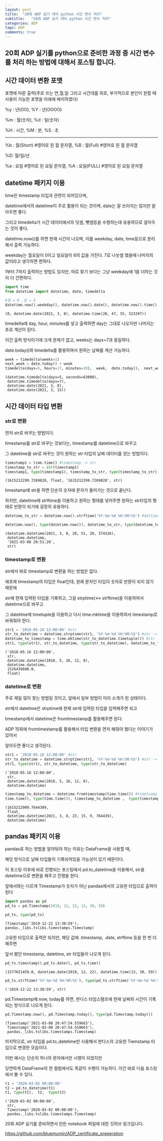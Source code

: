 ```yaml
---
layout: post
title:  "20회 ADP 실기 대비 python 시간 변수 처리"
subtitle:   "20회 ADP 실기 대비 python 시간 변수 처리"
categories: ADP
tags: ADP
comments: true
---
```


## 20회 ADP 실기를 python으로 준비한 과정 중 시간 변수를 처리 하는 방법에 대해서 포스팅 합니다.

## 시간 데이터 변환 포맷

포맷에 따른 출력(주로 쓰는 연,월,일 그리고 시간대를 위로, 부가적으로 본인이 원할 때 사용이 가능한 포맷을 아래에 배치하였다)

%y : 년(OO),
%Y : 년(OOOO)

%m : 월(숫자),
%d : 일(숫자)

%H : 시간,
%M : 분,
%S : 초

----------------------------------

%b : 월(Short) #영어로 된 월 문자열,
%B : 월(Full) #영어로 된 월 문자열

%D: 월/일/년

%a : 요일 #영어로 된 요일 문자열,
%A : 요일(FULL) #영어로 된 요일 문자열

## datetime 패키지 이용

time은 timestamp 타입과 관련이 되어있으며,

datetime에서의 datetime이 주로 활용이 되는 것이며, date는 잘 쓰이지는 않지만 알아두면 좋다.

그리고 timedelta가 시간 데이터에서의 덧셈, 뺏셈등을 수행하는데 유용하므로 알아두는 것이 좋다.

datetime.now()를 하면 현재 시간이 나오며, 이를 weekday, date, time등으로 분리해서 출력 가능하다.

weekday는 월요일이 0이고 일요일이 6의 값을 가진다. 7로 나눗셈 했을때 나머지의 값이라고 생각하면 편하다.

1부터 7까지 출력하는 방법도 있지만, 따로 찾기 보다는 그냥 weekday에 1을 더하는 것이 더 간편하다.


```python
import time
from datetime import datetime, date, timedelta

#월 = 0 ,일 = 6
datetime.now().weekday(), datetime.now().date(), datetime.now().time()
```




    (0, datetime.date(2021, 3, 8), datetime.time(20, 47, 55, 523297))



timedelta에 day, hour, minutes를 넣고 출력하면 day는 그대로 나오지만 나머지는 초로 계산이 된다.

이건 출력 방식이기에 크게 문제가 없고, weeks는 days=7과 동일하다.

date.today()와 timedelta를 활용하여서 원하는 날짜를 계산 가능하다.


```python
week = timedelta(weeks=1)
next_week = date.today() + week
timedelta(days=5, hours=17, minutes=30),  week,  date.today(),  next_week
```




    (datetime.timedelta(days=5, seconds=63000),
     datetime.timedelta(days=7),
     datetime.date(2021, 3, 8),
     datetime.date(2021, 3, 15))



## 시간 데이터 타입 변환

### str로 변환

먼저 str로 바꾸는 방법이다.

timestamp를 str로 바꾸는 것보다는, timestamp를 datetime으로 바꾸고 

그 datetime을 str로 바꾸는 것이 원하는 str 타입의 날짜 데이터를 얻는 방법이다.


```python
timestamp1 = time.time() #timestamp -> str
timestamp_to_str = str(timestamp1)
timestamp1, type(timestamp1), timestamp_to_str, type(timestamp_to_str)
```




    (1615212299.7269828, float, '1615212299.7269828', str)



timestamp에 str을 하면 단순히 숫자에 문자가 들어가는 것으로 끝난다.

하지만, datetime에 strftime을 이용하고 원하는 형태를 넣어주면 원하는 str타입의 형태로 반환이 되기에 굉장히 유용하다.


```python
datetime_to_str = datetime.now().strftime('%Y-%m-%d %H:%M:%S') #dattime -> str

datetime.now(), type(datetime.now()), datetime_to_str, type(datetime_to_str)
```




    (datetime.datetime(2021, 3, 8, 20, 51, 20, 374326),
     datetime.datetime,
     '2021-03-08 20:51:20',
     str)



### timestamp로 변환

str에서 바로 timestamp로 변환을 하는 방법은 없다.

애초에 timestamp의 타입은 float인데, 원래 문자인 타입이 숫자로 반환이 되지 않기 때문에

str에 현재 입력된 타입을 기록하고, 그걸 strptime(<-> strftime)을 이용하여서 datetime으로 바꾸고

그 datetime에 timetuple을 이용하고 다시 time.mktime을 이용하여서 timestamp로 바꿔줘야 한다.


```python
str1 = '2018-05-16 12:00:00' #str
str_to_datetime = datetime.strptime(str1, '%Y-%m-%d %H:%M:%S') #str -> datetime 
datetime_to_timestamp = time.mktime(str_to_datetime.timetuple()) #str -> datetime -> timestamp
str1, type(str1), str_to_datetime, type(str_to_datetime), datetime_to_timestamp , type(datetime_to_timestamp)
```




    ('2018-05-16 12:00:00',
     str,
     datetime.datetime(2018, 5, 16, 12, 0),
     datetime.datetime,
     1526439600.0,
     float)



### datetime로 변환

주로 제일 많이 찾는 방법일 것이고, 앞에서 일부 방법이 미리 소개가 된 상태이다.

str에서 datetime은 strptime에 현재 str에 입력된 타입을 입력해주면 되고

timestamp에서 datetime은 fromtimestamp를 활용해주면 된다.

ADP 15회에 fromtimestamp를 활용해서 타입 변환을 먼저 해줘야 했다는 이야기가 있어서

알아두면 좋다고 생각된다.


```python
str1 = '2018-05-16 12:00:00' #str
str_to_datetime = datetime.strptime(str1, '%Y-%m-%d %H:%M:%S') #str -> datetime 
str1, type(str1), str_to_datetime, type(str_to_datetime)
```




    ('2018-05-16 12:00:00',
     str,
     datetime.datetime(2018, 5, 16, 12, 0),
     datetime.datetime)




```python
timestamp_to_datetime = datetime.fromtimestamp(time.time()) #timetsamp -> datetime
time.time(), type(time.time()), timestamp_to_datetime ,  type(timestamp_to_datetime )
```




    (1615212909.7644389,
     float,
     datetime.datetime(2021, 3, 8, 23, 15, 9, 764439),
     datetime.datetime)



## pandas 패키지 이용

pandas로 하는 방법을 알아둬야 하는 이유는 DataFrame을 사용할 때, 

해당 방식으로 날짜 타입들이 기록되어있을 가능성이 있기 때문이다.

이 포스팅 이후에 바로 진행되는 포스팅에서 pd.to_datetime을 이용해서, str을 datetime으로 변환을 해주고 진행을 한다.

앞에서와는 다르게 Timestamp가 숫자가 아닌 pandas에서의 고유한 타입으로 출력이 된다


```python
import pandas as pd
pd_ts = pd.Timestamp(2019, 12, 22, 13, 30, 59)

pd_ts, type(pd_ts)
```




    (Timestamp('2019-12-22 13:30:59'), pandas._libs.tslibs.timestamps.Timestamp)



고유한 타입으로 출력은 되지만, 해당 값에 .timestamp, .date, strftime 등을 한 번 더 해주면 

앞서 봤던 timestamp, datetime, str 타입들이 나오게 된다.


```python
pd_ts.timestamp(),pd_ts.date(), pd_ts.time()
```




    (1577021459.0, datetime.date(2019, 12, 22), datetime.time(13, 30, 59))




```python
pd_ts.strftime('%Y-%m-%d %H:%M:%S'), type(pd_ts.strftime('%Y-%m-%d %H:%M:%S'))
```




    ('2019-12-22 13:30:59', str)



pd.Timestamp에 now, today를 하면, 판다스 타임스탬프에 현재 날짜와 시간이 기록 되는 방식으로 나오게 된다.


```python
pd.Timestamp.now(), pd.Timestamp.today(), type(pd.Timestamp.today())
```




    (Timestamp('2021-03-08 20:47:54.559663'),
     Timestamp('2021-03-08 20:47:54.559663'),
     pandas._libs.tslibs.timestamps.Timestamp)



마지막으로, str 타입을 pd.to_datetime만 사용해서 판다스의 고유한 Tiemstamp 타입으로 변경한 모습이다.

이번 예시는 단순히 하나의 문자에서만 시행이 되었지만

당연하게 DataFrame의 한 컬럼에서도 똑같이 수행이 가능하다. 이건 바로 다음 포스팅에서 볼 수 있다.


```python
t1 = '2020-03-02 00:00:00'
t2 = pd.to_datetime(t1)
t1, type(t1),  t2,  type(t2)
```




    ('2020-03-02 00:00:00',
     str,
     Timestamp('2020-03-02 00:00:00'),
     pandas._libs.tslibs.timestamps.Timestamp)




20회 ADP 실기를 준비하면서 만든 notebook 파일에 대한 깃허브 링크입니다.

<https://github.com/bluemumin/ADP_certificate_preperation>